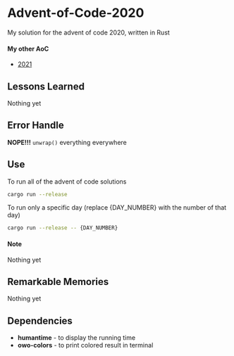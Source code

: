 # Advent-of-Code-2020
My solution for the advent of code 2020, written in Rust

#### My other AoC
- [2021](https://github.com/tmokenc/Advent-of-Code-2021)

## Lessons Learned
Nothing yet

## Error Handle
**NOPE!!!** `unwrap()` everything everywhere

## Use
To run all of the advent of code solutions
```sh
cargo run --release
```
To run only a specific day (replace {DAY_NUMBER} with the number of that day)
```sh
cargo run --release -- {DAY_NUMBER}
```

#### Note
Nothing yet

## Remarkable Memories
Nothing yet


## Dependencies
- **humantime** - to display the running time
- **owo-colors** - to print colored result in terminal
